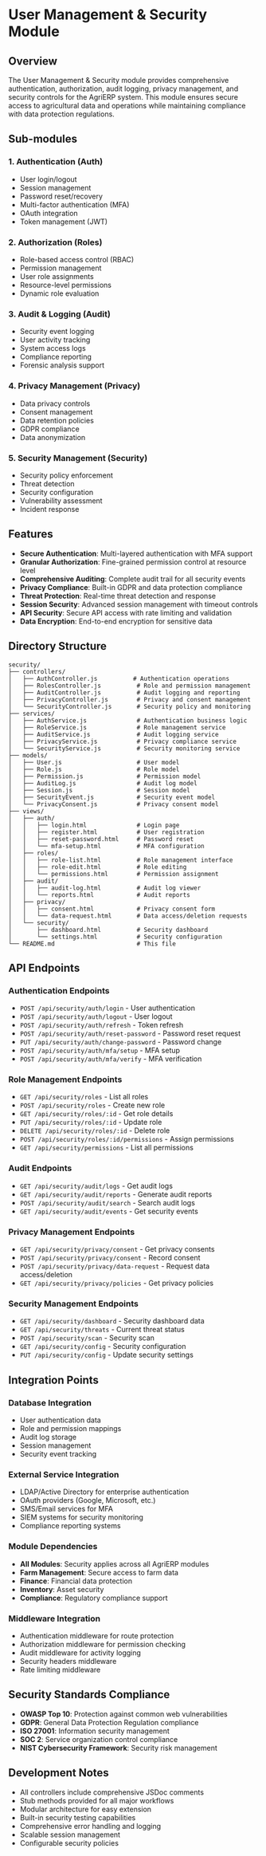 # User Management & Security Module

## Overview

The User Management & Security module provides comprehensive authentication, authorization, audit logging, privacy management, and security controls for the AgriERP system. This module ensures secure access to agricultural data and operations while maintaining compliance with data protection regulations.

## Sub-modules

### 1. Authentication (Auth)
- User login/logout
- Session management
- Password reset/recovery
- Multi-factor authentication (MFA)
- OAuth integration
- Token management (JWT)

### 2. Authorization (Roles)
- Role-based access control (RBAC)
- Permission management
- User role assignments
- Resource-level permissions
- Dynamic role evaluation

### 3. Audit & Logging (Audit)
- Security event logging
- User activity tracking
- System access logs
- Compliance reporting
- Forensic analysis support

### 4. Privacy Management (Privacy)
- Data privacy controls
- Consent management
- Data retention policies
- GDPR compliance
- Data anonymization

### 5. Security Management (Security)
- Security policy enforcement
- Threat detection
- Security configuration
- Vulnerability assessment
- Incident response

## Features

- **Secure Authentication**: Multi-layered authentication with MFA support
- **Granular Authorization**: Fine-grained permission control at resource level
- **Comprehensive Auditing**: Complete audit trail for all security events
- **Privacy Compliance**: Built-in GDPR and data protection compliance
- **Threat Protection**: Real-time threat detection and response
- **Session Security**: Advanced session management with timeout controls
- **API Security**: Secure API access with rate limiting and validation
- **Data Encryption**: End-to-end encryption for sensitive data

## Directory Structure

```
security/
├── controllers/
│   ├── AuthController.js          # Authentication operations
│   ├── RolesController.js          # Role and permission management
│   ├── AuditController.js          # Audit logging and reporting
│   ├── PrivacyController.js        # Privacy and consent management
│   └── SecurityController.js       # Security policy and monitoring
├── services/
│   ├── AuthService.js              # Authentication business logic
│   ├── RoleService.js              # Role management service
│   ├── AuditService.js             # Audit logging service
│   ├── PrivacyService.js           # Privacy compliance service
│   └── SecurityService.js          # Security monitoring service
├── models/
│   ├── User.js                     # User model
│   ├── Role.js                     # Role model
│   ├── Permission.js               # Permission model
│   ├── AuditLog.js                 # Audit log model
│   ├── Session.js                  # Session model
│   ├── SecurityEvent.js            # Security event model
│   └── PrivacyConsent.js           # Privacy consent model
├── views/
│   ├── auth/
│   │   ├── login.html              # Login page
│   │   ├── register.html           # User registration
│   │   ├── reset-password.html     # Password reset
│   │   └── mfa-setup.html          # MFA configuration
│   ├── roles/
│   │   ├── role-list.html          # Role management interface
│   │   ├── role-edit.html          # Role editing
│   │   └── permissions.html        # Permission assignment
│   ├── audit/
│   │   ├── audit-log.html          # Audit log viewer
│   │   └── reports.html            # Audit reports
│   ├── privacy/
│   │   ├── consent.html            # Privacy consent form
│   │   └── data-request.html       # Data access/deletion requests
│   └── security/
│       ├── dashboard.html          # Security dashboard
│       └── settings.html           # Security configuration
└── README.md                       # This file
```

## API Endpoints

### Authentication Endpoints
- `POST /api/security/auth/login` - User authentication
- `POST /api/security/auth/logout` - User logout
- `POST /api/security/auth/refresh` - Token refresh
- `POST /api/security/auth/reset-password` - Password reset request
- `PUT /api/security/auth/change-password` - Password change
- `POST /api/security/auth/mfa/setup` - MFA setup
- `POST /api/security/auth/mfa/verify` - MFA verification

### Role Management Endpoints
- `GET /api/security/roles` - List all roles
- `POST /api/security/roles` - Create new role
- `GET /api/security/roles/:id` - Get role details
- `PUT /api/security/roles/:id` - Update role
- `DELETE /api/security/roles/:id` - Delete role
- `POST /api/security/roles/:id/permissions` - Assign permissions
- `GET /api/security/permissions` - List all permissions

### Audit Endpoints
- `GET /api/security/audit/logs` - Get audit logs
- `GET /api/security/audit/reports` - Generate audit reports
- `POST /api/security/audit/search` - Search audit logs
- `GET /api/security/audit/events` - Get security events

### Privacy Management Endpoints
- `GET /api/security/privacy/consent` - Get privacy consents
- `POST /api/security/privacy/consent` - Record consent
- `POST /api/security/privacy/data-request` - Request data access/deletion
- `GET /api/security/privacy/policies` - Get privacy policies

### Security Management Endpoints
- `GET /api/security/dashboard` - Security dashboard data
- `GET /api/security/threats` - Current threat status
- `POST /api/security/scan` - Security scan
- `GET /api/security/config` - Security configuration
- `PUT /api/security/config` - Update security settings

## Integration Points

### Database Integration
- User authentication data
- Role and permission mappings
- Audit log storage
- Session management
- Security event tracking

### External Service Integration
- LDAP/Active Directory for enterprise authentication
- OAuth providers (Google, Microsoft, etc.)
- SMS/Email services for MFA
- SIEM systems for security monitoring
- Compliance reporting systems

### Module Dependencies
- **All Modules**: Security applies across all AgriERP modules
- **Farm Management**: Secure access to farm data
- **Finance**: Financial data protection
- **Inventory**: Asset security
- **Compliance**: Regulatory compliance support

### Middleware Integration
- Authentication middleware for route protection
- Authorization middleware for permission checking
- Audit middleware for activity logging
- Security headers middleware
- Rate limiting middleware

## Security Standards Compliance

- **OWASP Top 10**: Protection against common web vulnerabilities
- **GDPR**: General Data Protection Regulation compliance
- **ISO 27001**: Information security management
- **SOC 2**: Service organization control compliance
- **NIST Cybersecurity Framework**: Security risk management

## Development Notes

- All controllers include comprehensive JSDoc comments
- Stub methods provided for all major workflows
- Modular architecture for easy extension
- Built-in security testing capabilities
- Comprehensive error handling and logging
- Scalable session management
- Configurable security policies
